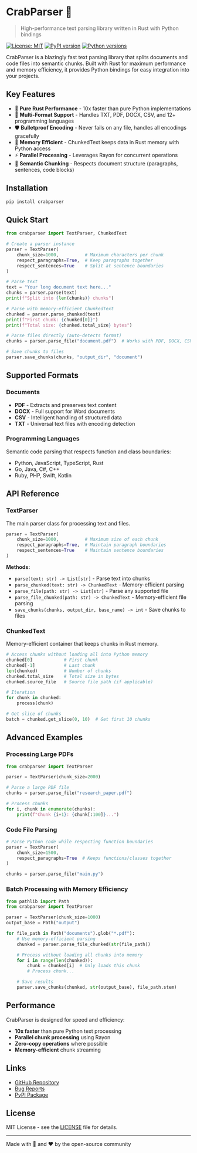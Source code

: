 # CrabParser 🦀

> High-performance text parsing library written in Rust with Python bindings

[![License: MIT](https://img.shields.io/badge/License-MIT-yellow.svg)](https://opensource.org/licenses/MIT)
[![PyPI version](https://badge.fury.io/py/crabparser.svg)](https://badge.fury.io/py/crabparser)
[![Python versions](https://img.shields.io/pypi/pyversions/crabparser.svg)](https://pypi.org/project/crabparser/)

CrabParser is a blazingly fast text parsing library that splits documents and code files into semantic chunks. Built with Rust for maximum performance and memory efficiency, it provides Python bindings for easy integration into your projects.

## Key Features

- 🚀 **Pure Rust Performance** - 10x faster than pure Python implementations
- 📄 **Multi-Format Support** - Handles TXT, PDF, DOCX, CSV, and 12+ programming languages
- 🛡️ **Bulletproof Encoding** - Never fails on any file, handles all encodings gracefully
- 💾 **Memory Efficient** - ChunkedText keeps data in Rust memory with Python access
- ⚡ **Parallel Processing** - Leverages Rayon for concurrent operations
- 🧩 **Semantic Chunking** - Respects document structure (paragraphs, sentences, code blocks)

## Installation

```bash
pip install crabparser
```

## Quick Start

```python
from crabparser import TextParser, ChunkedText

# Create a parser instance
parser = TextParser(
    chunk_size=1000,          # Maximum characters per chunk
    respect_paragraphs=True,  # Keep paragraphs together
    respect_sentences=True    # Split at sentence boundaries
)

# Parse text
text = "Your long document text here..."
chunks = parser.parse(text)
print(f"Split into {len(chunks)} chunks")

# Parse with memory-efficient ChunkedText
chunked = parser.parse_chunked(text)
print(f"First chunk: {chunked[0]}")
print(f"Total size: {chunked.total_size} bytes")

# Parse files directly (auto-detects format)
chunks = parser.parse_file("document.pdf")  # Works with PDF, DOCX, CSV, TXT, and code files

# Save chunks to files
parser.save_chunks(chunks, "output_dir", "document")
```

## Supported Formats

### Documents
- **PDF** - Extracts and preserves text content
- **DOCX** - Full support for Word documents
- **CSV** - Intelligent handling of structured data
- **TXT** - Universal text files with encoding detection

### Programming Languages
Semantic code parsing that respects function and class boundaries:

- Python, JavaScript, TypeScript, Rust
- Go, Java, C#, C++
- Ruby, PHP, Swift, Kotlin

## API Reference

### TextParser

The main parser class for processing text and files.

```python
parser = TextParser(
    chunk_size=1000,          # Maximum size of each chunk
    respect_paragraphs=True,  # Maintain paragraph boundaries
    respect_sentences=True    # Maintain sentence boundaries
)
```

**Methods:**
- `parse(text: str) -> List[str]` - Parse text into chunks
- `parse_chunked(text: str) -> ChunkedText` - Memory-efficient parsing
- `parse_file(path: str) -> List[str]` - Parse any supported file
- `parse_file_chunked(path: str) -> ChunkedText` - Memory-efficient file parsing
- `save_chunks(chunks, output_dir, base_name) -> int` - Save chunks to files

### ChunkedText

Memory-efficient container that keeps chunks in Rust memory.

```python
# Access chunks without loading all into Python memory
chunked[0]            # First chunk
chunked[-1]           # Last chunk
len(chunked)          # Number of chunks
chunked.total_size    # Total size in bytes
chunked.source_file   # Source file path (if applicable)

# Iteration
for chunk in chunked:
    process(chunk)

# Get slice of chunks
batch = chunked.get_slice(0, 10)  # Get first 10 chunks
```

## Advanced Examples

### Processing Large PDFs

```python
from crabparser import TextParser

parser = TextParser(chunk_size=2000)

# Parse a large PDF file
chunks = parser.parse_file("research_paper.pdf")

# Process chunks
for i, chunk in enumerate(chunks):
    print(f"Chunk {i+1}: {chunk[:100]}...")
```

### Code File Parsing

```python
# Parse Python code while respecting function boundaries
parser = TextParser(
    chunk_size=1500,
    respect_paragraphs=True  # Keeps functions/classes together
)

chunks = parser.parse_file("main.py")
```

### Batch Processing with Memory Efficiency

```python
from pathlib import Path
from crabparser import TextParser

parser = TextParser(chunk_size=1000)
output_base = Path("output")

for file_path in Path("documents").glob("*.pdf"):
    # Use memory-efficient parsing
    chunked = parser.parse_file_chunked(str(file_path))

    # Process without loading all chunks into memory
    for i in range(len(chunked)):
        chunk = chunked[i]  # Only loads this chunk
        # Process chunk...

    # Save results
    parser.save_chunks(chunked, str(output_base), file_path.stem)
```

## Performance

CrabParser is designed for speed and efficiency:

- **10x faster** than pure Python text processing
- **Parallel chunk processing** using Rayon
- **Zero-copy operations** where possible
- **Memory-efficient** chunk streaming

## Links

- [GitHub Repository](https://github.com/Overstrider/CrabParser)
- [Bug Reports](https://github.com/Overstrider/CrabParser/issues)
- [PyPI Package](https://pypi.org/project/crabparser/)

## License

MIT License - see the [LICENSE](https://github.com/Overstrider/CrabParser/blob/main/LICENSE) file for details.

---

Made with 🦀 and ❤️ by the open-source community